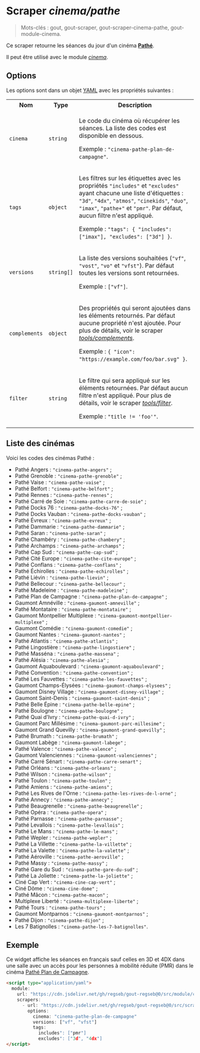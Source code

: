 # Scraper _cinema/pathe_

> Mots-clés : gout, gout-scraper, gout-scraper-cinema-pathe, gout-module-cinema.

Ce scraper retourne les séances du jour d'un cinéma
[**Pathé**](https://www.pathe.fr/).

Il peut être utilisé avec le module
[_cinema_](https://github.com/regseb/gout-regseb/tree/HEAD/src/module/cinema#readme).

## Options

Les options sont dans un objet
[YAML](https://yaml.org/ "YAML Ain't Markup Language") avec les propriétés
suivantes :

<table>
  <tr>
    <th>Nom</th>
    <th>Type</th>
    <th>Description</th>
  </tr>
  <tr>
    <td><code>cinema</code></td>
    <td><code>string</code></td>
    <td>
      <p>
        Le code du cinéma où récupérer les séances. La liste des codes est
        disponible en dessous.
      </p>
      <p>
        Exemple : <code>"cinema-pathe-plan-de-campagne"</code>.
      </p>
    </td>
  </tr>
  <tr>
    <td><code>tags</code></td>
    <td><code>object</code></td>
    <td>
      <p>
        Les filtres sur les étiquettes avec les propriétés
        <code>"includes"</code> et <code>"excludes"</code> ayant chacune une
        liste d'étiquettes : <code>"3d"</code>, <code>"4dx"</code>,
        <code>"atmos"</code>, <code>"cinekids"</code>, <code>"duo"</code>,
        <code>"imax"</code>, <code>"pathe+"</code> et <code>"pmr"</code>. Par
        défaut, aucun filtre n'est appliqué.
      </p>
      <p>
        Exemple :
        <code>"tags": { "includes": ["imax"], "excludes": ["3d"] }</code>.
    </td>
  </tr>
  <tr>
    <td><code>versions</code></td>
    <td><code>string[]</code></td>
    <td>
      <p>
        La liste des versions souhaitées (<code>"vf"</code>,
        <code>"vost"</code>, <code>"vo"</code> et <code>"vfst"</code>).
        Par défaut toutes les versions sont retournées.
      </p>
      <p>
        Exemple : <code>["vf"]</code>.
      </p>
    </td>
  </tr>
  <tr>
    <td><code>complements</code></td>
    <td><code>object</code></td>
    <td>
      <p>
        Des propriétés qui seront ajoutées dans les éléments retournés. Par
        défaut aucune propriété n'est ajoutée. Pour plus de détails, voir le
        scraper
        <a href="https://github.com/regseb/gout/tree/HEAD/src/scraper/tools/complements#readme"><em>tools/complements</em></a>.
      </p>
      <p>
        Exemple : <code>{ "icon": "https://example.com/foo/bar.svg" }</code>.
      </p>
    </td>
  </tr>
  <tr>
    <td><code>filter</code></td>
    <td><code>string</code></td>
    <td>
      <p>
        Le filtre qui sera appliqué sur les éléments retournées. Par défaut
        aucun filtre n'est appliqué. Pour plus de détails, voir le scraper
        <a href="https://github.com/regseb/gout/tree/HEAD/src/scraper/tools/filter#readme"><em>tools/filter</em></a>.
      </p>
      <p>
        Exemple : <code>"title != 'foo'"</code>.
      </p>
    </td>
  </tr>
</table>

## Liste des cinémas

Voici les codes des cinémas Pathé :

<!--
const response = await fetch("https://www.pathe.fr/api/cinemas?language=fr");
const json = await response.json();
console.log(json.map((c) => `- ${c.name} : \`"${c.slug}"\` ;`).join("\n"));
-->

- Pathé Angers : `"cinema-pathe-angers"` ;
- Pathé Grenoble : `"cinema-pathe-grenoble"` ;
- Pathé Vaise : `"cinema-pathe-vaise"` ;
- Pathé Belfort : `"cinema-pathe-belfort"` ;
- Pathé Rennes : `"cinema-pathe-rennes"` ;
- Pathé Carré de Soie : `"cinema-pathe-carre-de-soie"` ;
- Pathé Docks 76 : `"cinema-pathe-docks-76"` ;
- Pathé Docks Vauban : `"cinema-pathe-docks-vauban"` ;
- Pathé Évreux : `"cinema-pathe-evreux"` ;
- Pathé Dammarie : `"cinema-pathe-dammarie"` ;
- Pathé Saran : `"cinema-pathe-saran"` ;
- Pathé Chambéry : `"cinema-pathe-chambery"` ;
- Pathé Archamps : `"cinema-pathe-archamps"` ;
- Pathé Cap Sud : `"cinema-pathe-cap-sud"` ;
- Pathé Cité Europe : `"cinema-pathe-cite-europe"` ;
- Pathé Conflans : `"cinema-pathe-conflans"` ;
- Pathé Échirolles : `"cinema-pathe-echirolles"` ;
- Pathé Liévin : `"cinema-pathe-lievin"` ;
- Pathé Bellecour : `"cinema-pathe-bellecour"` ;
- Pathé Madeleine : `"cinema-pathe-madeleine"` ;
- Pathé Plan de Campagne : `"cinema-pathe-plan-de-campagne"` ;
- Gaumont Amnéville : `"cinema-gaumont-amneville"` ;
- Pathé Montataire : `"cinema-pathe-montataire"` ;
- Gaumont Montpellier Multiplexe : `"cinema-gaumont-montpellier-multiplexe"` ;
- Gaumont Comédie : `"cinema-gaumont-comedie"` ;
- Gaumont Nantes : `"cinema-gaumont-nantes"` ;
- Pathé Atlantis : `"cinema-pathe-atlantis"` ;
- Pathé Lingostière : `"cinema-pathe-lingostiere"` ;
- Pathé Masséna : `"cinema-pathe-massena"` ;
- Pathé Alésia : `"cinema-pathe-alesia"` ;
- Gaumont Aquaboulevard : `"cinema-gaumont-aquaboulevard"` ;
- Pathé Convention : `"cinema-pathe-convention"` ;
- Pathé Les Fauvettes : `"cinema-pathe-les-fauvettes"` ;
- Gaumont Champs-Élysées : `"cinema-gaumont-champs-elysees"` ;
- Gaumont Disney Village : `"cinema-gaumont-disney-village"` ;
- Gaumont Saint-Denis : `"cinema-gaumont-saint-denis"` ;
- Pathé Belle Épine : `"cinema-pathe-belle-epine"` ;
- Pathé Boulogne : `"cinema-pathe-boulogne"` ;
- Pathé Quai d'Ivry : `"cinema-pathe-quai-d-ivry"` ;
- Gaumont Parc Millésime : `"cinema-gaumont-parc-millesime"` ;
- Gaumont Grand Quevilly : `"cinema-gaumont-grand-quevilly"` ;
- Pathé Brumath : `"cinema-pathe-brumath"` ;
- Gaumont Labège : `"cinema-gaumont-labege"` ;
- Pathé Valence : `"cinema-pathe-valence"` ;
- Gaumont Valenciennes : `"cinema-gaumont-valenciennes"` ;
- Pathé Carré Sénart : `"cinema-pathe-carre-senart"` ;
- Pathé Orléans : `"cinema-pathe-orleans"` ;
- Pathé Wilson : `"cinema-pathe-wilson"` ;
- Pathé Toulon : `"cinema-pathe-toulon"` ;
- Pathé Amiens : `"cinema-pathe-amiens"` ;
- Pathé Les Rives de l'Orne : `"cinema-pathe-les-rives-de-l-orne"` ;
- Pathé Annecy : `"cinema-pathe-annecy"` ;
- Pathé Beaugrenelle : `"cinema-pathe-beaugrenelle"` ;
- Pathé Opéra : `"cinema-pathe-opera"` ;
- Pathé Parnasse : `"cinema-pathe-parnasse"` ;
- Pathé Levallois : `"cinema-pathe-levallois"` ;
- Pathé Le Mans : `"cinema-pathe-le-mans"` ;
- Pathé Wepler : `"cinema-pathe-wepler"` ;
- Pathé La Villette : `"cinema-pathe-la-villette"` ;
- Pathé La Valette : `"cinema-pathe-la-valette"` ;
- Pathé Aéroville : `"cinema-pathe-aeroville"` ;
- Pathé Massy : `"cinema-pathe-massy"` ;
- Pathé Gare du Sud : `"cinema-pathe-gare-du-sud"` ;
- Pathé La Joliette : `"cinema-pathe-la-joliette"` ;
- Ciné Cap Vert : `"cinema-cine-cap-vert"` ;
- Ciné Dôme : `"cinema-cine-dome"` ;
- Pathé Mâcon : `"cinema-pathe-macon"` ;
- Multiplexe Liberté : `"cinema-multiplexe-liberte"` ;
- Pathé Tours : `"cinema-pathe-tours"` ;
- Gaumont Montparnos : `"cinema-gaumont-montparnos"` ;
- Pathé Dijon : `"cinema-pathe-dijon"` ;
- Les 7 Batignolles : `"cinema-pathe-les-7-batignolles"`.

## Exemple

Ce widget affiche les séances en français sauf celles en 3D et 4DX dans une
salle avec un accès pour les personnes à mobilité réduite (PMR) dans le cinéma
[Pathé Plan de
Campagne](https://www.pathe.fr/cinemas/cinema-pathe-plan-de-campagne).

```html
<script type="application/yaml">
  module:
    url: "https://cdn.jsdelivr.net/gh/regseb/gout-regseb@0/src/module/cinema/cinema.js"
    scrapers:
      - url: "https://cdn.jsdelivr.net/gh/regseb/gout-regseb@0/src/scraper/cinema/pathe/pathe.js"
        options:
          cinema: "cinema-pathe-plan-de-campagne"
          versions: ["vf", "vfst"]
          tags:
            includes": ["pmr"]
            excludes": ["3d", "4dx"]
</script>
```
